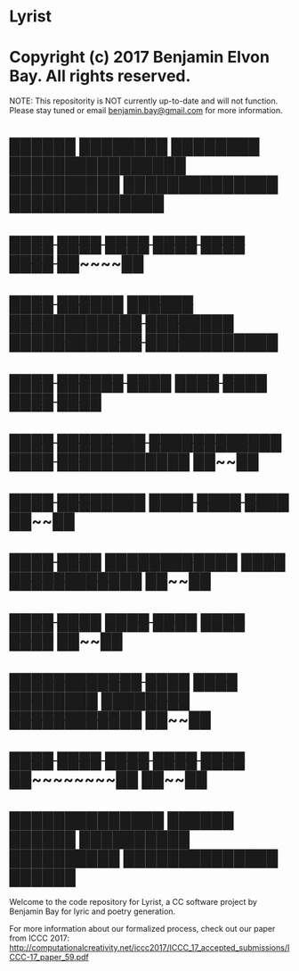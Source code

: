 # Lyrist 
# Copyright (c) 2017 Benjamin Elvon Bay. All rights reserved.

NOTE: This repositority is NOT currently up-to-date and will not function. Please stay tuned or email benjamin.bay@gmail.com for more information.

# ██████        ████████  ████████  ████████████████    ██████████  ██████████████  ██████████████ 
# ██~~██        ██~~~~██  ██~~~~██  ██~~~~~~~~~~~~██    ██~~~~~~██  ██~~~~~~~~~~██  ██~~~~~~~~~~██ 
# ██~~██        ████~~██  ██~~████  ██~~████████~~██    ████~~████  ██~~██████████  ██████~~██████ 
# ██~~██          ██~~~~██~~~~██    ██~~██    ██~~██      ██~~██    ██~~██              ██~~██     
# ██~~██          ████~~~~~~████    ██~~████████~~██      ██~~██    ██~~██████████      ██~~██     
# ██~~██            ████~~████      ██~~~~~~~~~~~~██      ██~~██    ██~~~~~~~~~~██      ██~~██     
# ██~~██              ██~~██        ██~~██████~~████      ██~~██    ██████████~~██      ██~~██     
# ██~~██              ██~~██        ██~~██  ██~~██        ██~~██            ██~~██      ██~~██     
# ██~~██████████      ██~~██        ██~~██  ██~~██████  ████~~████  ██████████~~██      ██~~██     
# ██~~~~~~~~~~██      ██~~██        ██~~██  ██~~~~~~██  ██~~~~~~██  ██~~~~~~~~~~██      ██~~██     
# ██████████████      ██████        ██████  ██████████  ██████████  ██████████████      ██████     

Welcome to the code repository for Lyrist, a CC software project by Benjamin Bay for lyric and poetry generation.

For more information about our formalized process, check out our paper from ICCC 2017:
http://computationalcreativity.net/iccc2017/ICCC_17_accepted_submissions/ICCC-17_paper_59.pdf 
